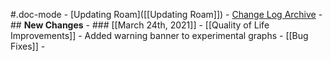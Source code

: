 #.doc-mode
    - [Updating Roam]([[Updating Roam]])
    - [Change Log Archive](https://roamresearch.com/#/app/help-archive/page/dxTi-iUs2)
    - ## **New Changes**
    - ### [[March 24th, 2021]]
        - [[Quality of Life Improvements]]
            - Added warning banner to experimental graphs
        - [[Bug Fixes]]
            - 
